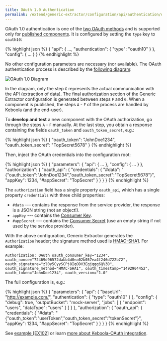 ```yaml
---
title: OAuth 1.0 Authentication
permalink: /extend/generic-extractor/configuration/api/authentication/oauth10/
---
```


OAuth 1.0 authentication is one of the [two OAuth methods](/extend/generic-extractor/configuration/api/authentication/#oauth) and
is supported only for [published components](/extend/generic-extractor/publish/).
It is configured by setting the `type` key to `oauth10`:

{% highlight json %}
{
    "api": {
        ...,
        "authentication": {
            "type": "oauth10"
        }
    },
    "config": {
        ...
    }
}
{% endhighlight %}

No other configuration parameters are necessary (nor available). The OAuth authentication process is
described by the [following diagram](https://oauth.net/core/1.0/#anchor9):

![OAuth 1.0 Diagram](/extend/generic-extractor/configuration/api/authentication/oauth10-diagram.png)

In the diagram, only the step `G` represents the actual communication with the API (extraction of data).
The final authorization section of the Generic Extractor configuration is generated between
steps `F` and `G`. When a component is published, the steps `A` - `F` of the process are handled by
Keboola (and the end-user).

To **develop and test** a new component with the OAuth authorization, go through
the steps `A` - `F` manually. At the last step, you obtain a response containing the fields
`oauth_token` and `oauth_token_secret`, e.g.:

{% highlight json %}
{
    "oauth\_token": "JohnDoe1234",
    "oauth\_token\_secret": "TopSecret5678"
}
{% endhighlight %}

Then, inject the OAuth credentials into the configuration root:

{% highlight json %}
{
    "parameters": {
        "api": {
            ...
        },
        "config": {
            ...
        }
    },
    "authorization": {
        "oauth_api": {
            "credentials": {
                "#data": "{\"oauth\_token\":\"JohnDoe1234\",\"oauth\_token\_secret\":\"TopSecret5678\"}",
                "appKey": 1234,
                "#appSecret": "TopSecret"
            }
        }
    }
}
{% endhighlight %}

The `authorization` field has a single property `oauth_api`, which has a single property `credentials` with three child properties:

- `#data` --- contains the response from the service provider, the response is a JSON string (not an object!).
- `appKey` --- contains the [Consumer Key](https://oauth.net/core/1.0/#anchor3).
- `#appSecret` --- contains the [Consumer Secret](https://oauth.net/core/1.0/#anchor3) (use an empty string if
not used by the service provider).

With the above configuration, Generic Extractor generates the `Authorization` header; the signature
method used is [HMAC-SHA1](https://oauth.net/core/1.0/#anchor16). For example:

    Authorization: OAuth oauth_consumer_key="1234", oauth_nonce="72469d96572dabb4d0ea02b057ea4f246d722b72", oauth_signature="zl0y5CyySCPj8IqODV3Egjqgg6Q%3D", oauth_signature_method="HMAC-SHA1", oauth_timestamp="1492904452", oauth_token="JohnDoe1234", oauth_version="1.0"

The full configuration is, e.g.:

{% highlight json %}
{
    "parameters": {
        "api": {
            "baseUrl": "http://example.com/",
            "authentication": {
                "type": "oauth10"
            }
        },
        "config": {
            "debug": true,
            "outputBucket": "mock-server",
            "jobs": [
                {
                    "endpoint": "users",
                    "dataType": "users"
                }
            ]
        }
    },
    "authorization": {
        "oauth_api": {
            "credentials": {
                "#data": "{\"oauth_token\":\"userToken\",\"oauth_token_secret\":\"tokenSecret\"}",
                "appKey": 1234,
                "#appSecret": "TopSecret"
            }
        }
    }
}
{% endhighlight %}

See [example [EX102]](https://github.com/keboola/generic-extractor/tree/master/doc/examples/102-oauth1) or
learn [more about Keboola-OAuth integration](/extend/common-interface/oauth).
